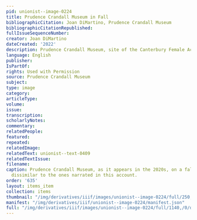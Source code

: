 ```yaml
---
pid: unionist--image-0224
title: Prudence Crandall Museum in Fall
bibliographicCitation: Joan DiMartino, Prudence Crandall Museum
bibliographicCitationRepublished: 
fullIssueSequenceNumber: 
creator: Joan DiMartino
dateCreated: '2022'
description: Prudence Crandall Museum, site of the Canterbury Female Academy, in Fall
language: English
publisher: 
IsPartOf: 
rights: Used with Permission
source: Prudence Crandall Museum
subject: 
type: image
category: 
articleType: 
volume: 
issue: 
transcription: 
scholarlyNotes: 
commentary: 
relatedPeople: 
featured: 
repeated: 
relatedImage: 
relatedText: unionist--text-0409
relatedTextIssue: 
filename: 
caption: Prudence Crandall Museum, as it appears in the 2020s, on a fall day, not
  dissimilar to the ones narrated in this account.
order: '635'
layout: items_item
collection: items
thumbnail: "/img/derivatives/iiif/images/unionist--image-0224/full/250,/0/default.jpg"
manifest: "/img/derivatives/iiif/unionist--image-0224/manifest.json"
full: "/img/derivatives/iiif/images/unionist--image-0224/full/1140,/0/default.jpg"
---
```

